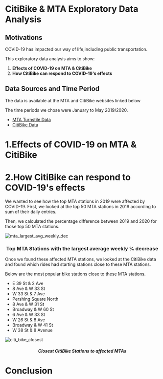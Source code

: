 # CitiBike & MTA Exploratory Data Analysis

## Motivations

<p>COVID-19 has impacted our way of life,including public transportation.</p>
<p>This exploratory data analysis aims to show:</p>

<ol>
	<li><strong>Effects of COVID-19 on MTA & CitiBike</strong></li>
	<li><strong>How CitiBike can respond to COVID-19's effects</strong></li>
</ol>


## Data Sources and Time Period

<p>The data is available at the MTA and CitiBike websites linked below</p>

<p>The time periods we chose were January to May 2019/2020. 

<ul>
	<li><a href="http://web.mta.info/developers/turnstile.html">MTA Turnstile Data</a></li>
	<li><a href="https://www.citibikenyc.com/system-data">CitiBike Data</a></li>
</ul>

# 1.Effects of COVID-19 on MTA & CitiBike






# 2.How CitiBike can respond to COVID-19's effects

We wanted to see how the top MTA stations in 2019 were affected by COVID-19.
First, we looked at the top 50 MTA stations in 2019 according to sum of their daily entries.

Then, we calculated the percentage difference between 2019 and 2020 for those top 50 MTA stations.

![mta_largest_avg_weekly_dec](/images/top_mta_station_largest_avg_weekly_dec.jpeg)

<h3 align="center">Top MTA Stations with the largest average weekly % decrease</h3> 

Once we found these affected MTA stations, we looked at the CitiBike data and found which rides had starting stations close to these MTA stations.

Below are the most popular bike stations close to these MTA stations.

<ul>
	<li> E 39 St & 2 Ave </li>
	<li> 8 Ave & W 33 St </li>
	<li> W 33 St & 7 Ave </li>
	<li> Pershing Square North </li>
	<li> 8 Ave & W 31 St </li>
	<li> Broadway & W 60 St</li>
	<li> 6 Ave & W 33 St</li>
	<li> W 26 St & 8 Ave</li>
	<li> Broadway & W 41 St</li>
	<li> W 38 St & 8 Avenue </li>
</ul>


![citi_bike_closest](/images/close_citibike_to_top_mta.svg)

<h4 align="center"><em>Closest CitiBike Stations to affected MTAs</em></h4> 

# Conclusion

